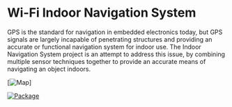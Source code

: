 # Wi-Fi Indoor Navigation System 

GPS is the standard for navigation in embedded electronics today, but GPS signals are largely incapable of penetrating structures and providing an accurate or functional navigation system for indoor use. The Indoor Navigation System project is an attempt to address this issue, by combining multiple sensor techniques together to provide an accurate means of navigating an object indoors.

[![Map](https://dl.dropboxusercontent.com/u/41564792/FullMapEE.png)]

[![Package](https://dl.dropboxusercontent.com/u/41564792/pi.png)](https://dl.dropboxusercontent.com/u/41564792/pi.png) 
